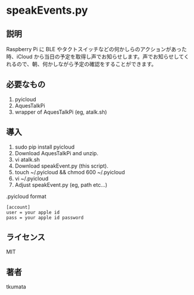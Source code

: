 # speakEvents.py

## 説明
Raspberry Pi に BLE やタクトスイッチなどの何かしらのアクションがあった時、iCloud から当日の予定を取得し声でお知らせします。声でお知らせしてくれるので、朝、何かしながら予定の確認をすることができます。

## 必要なもの
1. pyicloud
2. AquesTalkPi
3. wrapper of AquesTalkPi (eg, atalk.sh)

## 導入
1. sudo pip install pyicloud
2. Download AquesTalkPi and unzip.
3. vi atalk.sh
4. Download speakEvent.py (this script).
5. touch ~/.pyicloud && chmod 600 ~/.pyicloud
6. vi ~/.pyicloud
7. Adjust speakEvent.py (eg, path etc...)

.pyicloud format
```
[account]
user = your apple id
pass = your apple id password
```

## ライセンス
MIT

## 著者
tkumata
